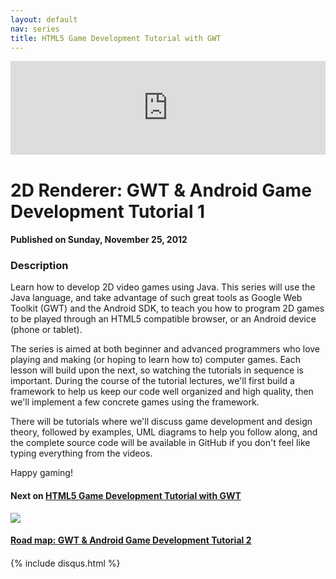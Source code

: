 ```yaml
---
layout: default
nav: series
title: HTML5 Game Development Tutorial with GWT
---
```


<div class="container">
    <div class="row mt grid">
        <div class="mt"></div>
        <div class="row" style="margin-bottom: 20px;">
            <div class="col-sm-push-1 col-sm-10 col-md-push-2 col-md-8">
                <div class="video-container">
                    <iframe width="100%" src="https://www.youtube.com/embed/PvQUS1zP6GQ" frameborder="0" allowfullscreen></iframe>
                </div>
            </div>
            <div class="clearfix"></div>
            <div class="col-md-8">
                <h1>2D Renderer: GWT & Android Game Development Tutorial 1</h1>
                <h4>Published on Sunday, November 25, 2012</h4>
                <h3>Description</h3>
                <p>Learn how to develop 2D video games using Java. This series will use the Java language, and take advantage of such great tools as Google Web Toolkit (GWT) and the Android SDK, to teach you how to program 2D games to be played through an HTML5 compatible browser, or an Android device (phone or tablet). 

The series is aimed at both beginner and advanced programmers who love playing and making (or hoping to learn how to) computer games. Each lesson will build upon the next, so watching the tutorials in sequence is important. During the course of the tutorial lectures, we'll first build a framework to help us keep our code well organized and high quality, then we'll implement a few concrete games using the framework.

There will be tutorials where we'll discuss game development and design theory, followed by examples, UML diagrams to help you follow along, and the complete source code will be available in GitHub if you don't feel like typing everything from the videos.

Happy gaming!</p>
            </div>
            <div class="col-md-4">
                <h4>Next on <a href="/series/html5-game-development-tutorial-with-gwt">HTML5 Game Development Tutorial with GWT</a></h4><div class="row" style="margin-bottom: 20px">
            <div class="col-md-6">
                <a href="/series/html5-game-development-tutorial-with-gwt/road-map-gwt-android-game-development-tutorial-2">
                    <img src="/img/blank.gif" data-echo="https://i.ytimg.com/vi/EvyQ9b--cFw/hqdefault.jpg" class="img-responsive" />
                </a>
            </div>
            <div class="col-md-6">
                <h4>
                    <a href="/series/html5-game-development-tutorial-with-gwt/road-map-gwt-android-game-development-tutorial-2">Road map: GWT & Android Game Development Tutorial 2</a>
                </h4>
            </div>
        </div>
            </div>
            <div class="col-md-8">
                {% include disqus.html %}
            </div>
        </div>
    </div>
    <div class="row mt grid"></div>
</div>
